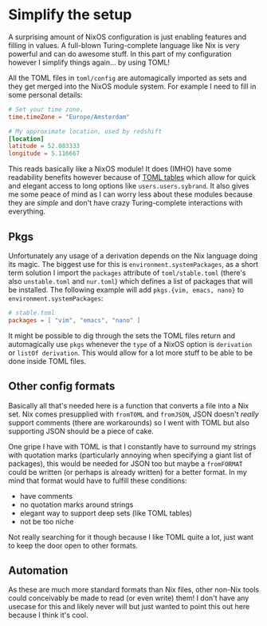 # Simplify the setup
A surprising amount of NixOS configuration is just enabling features and filling in values.
A full-blown Turing-complete language like Nix is very powerful and can do awesome stuff.
In this part of my configuration however I simplify things again... by using TOML!

All the TOML files in `toml/config` are automagically imported as sets and they get merged into the NixOS module system.
For example I need to fill in some personal details:
```toml
# Set your time zone.
time.timeZone = "Europe/Amsterdam"

# My approximate location, used by redshift
[location]
latitude = 52.083333
longitude = 5.116667
```
This reads basically like a NixOS module!
It does (IMHO) have some readability benefits however because of [TOML tables](https://toml.io/en/v1.0.0#table) which allow for quick and elegant access to long options like `users.users.sybrand`.
It also gives me some peace of mind as I can worry less about these modules because they are *simple* and don't have crazy Turing-complete interactions with everything.

## Pkgs
Unfortunately any usage of a derivation depends on the Nix language doing its magic.
The biggest use for this is `environment.systemPackages`, as a short term solution I import the `packages` attribute of `toml/stable.toml` (there's also `unstable.toml` and `nur.toml`) which defines a list of packages that will be installed.
The following example will add `pkgs.{vim, emacs, nano}` to `environment.systemPackages`:
```toml
# stable.toml
packages = [ "vim", "emacs", "nano" ]
```

It might be possible to dig through the sets the TOML files return and automagically use `pkgs` whenever the `type` of a NixOS option is `derivation` or `listOf derivation`.
This would allow for a lot more stuff to be able to be done inside TOML files.

## Other config formats
Basically all that's needed here is a function that converts a file into a Nix set.
Nix comes presupplied with `fromTOML` and `fromJSON`, JSON doesn't *really* support comments (there are workarounds) so I went with TOML but also supporting JSON should be a piece of cake.

One gripe I have with TOML is that I constantly have to surround my strings with quotation marks (particularly annoying when specifying a giant list of packages), this would be needed for JSON too but maybe a `fromFORMAT` could be written (or perhaps is already written) for a better format.
In my mind that format would have to fulfill these conditions:
- have comments
- no quotation marks around strings
- elegant way to support deep sets (like TOML tables)
- not be too niche

Not really searching for it though because I like TOML quite a lot, just want to keep the door open to other formats.

## Automation
As these are much more standard formats than Nix files, other non-Nix tools could conceivably be made to read (or even write) them!
I don't have any usecase for this and likely never will but just wanted to point this out here because I think it's cool.
